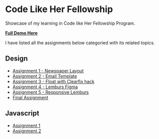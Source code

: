 # Code Like Her Fellowship
Showcase of my learning in Code like Her Fellowship Program.

**[Full Demo Here](https://coderushnepal.github.io/KritiPrajapati/)**

I have listed all the assignments below categoried with its related topics.

## Design
- [Assignment 1 - Newspaper Layout](design/assignment-1/) 
- [Assignment 2 - Email Template](design/assignment-2/) 
- [Assignment 3 - Float with Clearfix hack](design/assignment-3/)
- [Assignment 4 - Lemburs Figma](design/assignment-4/) 
- [Assignment 5 - Responsive Lemburs](design/assignment-5/)
- [Final Assignment](design/final-assignment/)

## Javascript
- [Assignment 1](javascript/assignment-1/) 
- [Assignment 2](javascript/assignment-2/) 